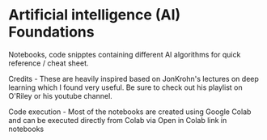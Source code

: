 # Artificial intelligence (AI) Foundations

Notebooks, code snipptes containing different AI algorithms for quick reference / cheat sheet. 

Credits - 
These are heavily inspired based on JonKrohn's lectures on deep learning which I found very useful. Be sure to check out his playlist on O'Riley or his youtube channel. 

Code execution - 
Most of the notebooks are created using Google Colab and can be executed directly from Colab via Open in Colab link in notebooks
